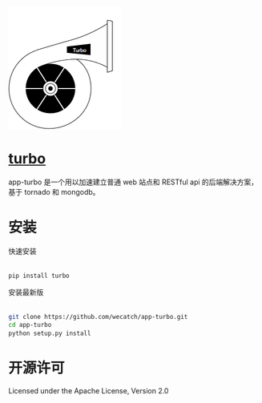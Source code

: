 
[![turbo](imgs/turbo.png)](http://wecatch.me/turbo.html)


# [turbo](http://wecatch.me/turbo.html)

app-turbo 是一个用以加速建立普通 web 站点和 RESTful api 的后端解决方案，基于 tornado 和 mongodb。


# 安装


快速安装

```sh

pip install turbo

```

安装最新版

```sh

git clone https://github.com/wecatch/app-turbo.git
cd app-turbo
python setup.py install

```


# 开源许可


Licensed under the Apache License, Version 2.0


